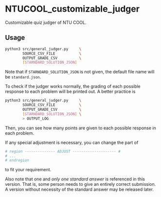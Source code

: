 # NTUCOOL_customizable_judger

Customizable quiz judger of NTU COOL.

## Usage

```bash
python3 src/general_judger.py     \
        SOURCE_CSV_FILE           \
        OUTPUT_GRADE_CSV          \
        [STARNDARD_SOLUTION_JSON]
```

Note that if `STARNDARD_SOLUTION_JSON` is not given, the default file name will be `standard.json`.

To check if the judger works normally, the grading of each possible response to each problem will be printed out. A better practice is 
```bash
python3 src/general_judger.py     \
        SOURCE_CSV_FILE           \
        OUTPUT_GRADE_CSV          \
        [STARNDARD_SOLUTION_JSON] \
        > OUTPUT_LOG
```
Then, you can see how many points are given to each possible response in each problem.

If any special adjustment is necessary, you can change the part of 
```python
# region -------------- ADJUST -------------------- #
# ...
# endregion
```
to fit your requirement.

Also note that one and *only one* *standard answer* is referenced in this version. That is, some person needs to give an entirely correct submission. A version without necessity of the standard answer may be released later.
